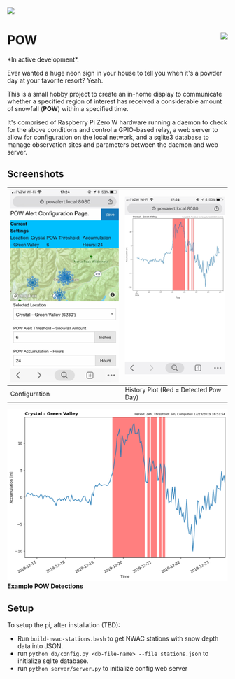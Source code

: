 <img height="250px" src="https://user-images.githubusercontent.com/1641939/201805660-5e9c3345-ce60-4d08-bd46-4052af87e8e2.jpeg"/>


<h1>POW<img style="float: right;" src="https://www.raspberrypi.org/app/uploads/2018/03/RPi-Logo-Reg-SCREEN.png" height="50px">
</h1>
*In active development*.

Ever wanted a huge neon sign in your house to tell you when it's a powder day at your favorite resort? Yeah.

This is a small hobby project to create an in-home display to communicate
whether a specified region of interest has received a considerable amount of snowfall (**POW**) within a specified time.

It's comprised of Raspberry Pi Zero W hardware running a daemon to check for the above conditions and control a GPIO-based relay, a web server to allow for configuration on the local network, and a sqlite3 database to manage observation sites and parameters between the daemon and web server.

## Screenshots

| ![config](screenshots/config_screenshot.jpg) | ![plot](screenshots/plot_screenshot.jpg) |
|----------------------------------------------|------------------------------------------|
| Configuration                                | History Plot (Red = Detected Pow Day)    |

![plot-big](screenshots/exampleplot.png)
**Example POW Detections**

## Setup

To setup the pi, after installation (TBD):

* Run `build-nwac-stations.bash` to get NWAC stations with snow depth data into JSON.
* run `python db/config.py <db-file-name> --file stations.json` to initialize sqlite database.
* run `python server/server.py` to initialize config web server
